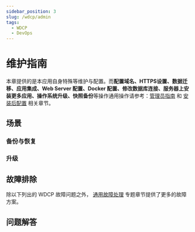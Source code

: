 ```yaml
---
sidebar_position: 3
slug: /wdcp/admin
tags:
  - WDCP
  - DevOps
---
```



# 维护指南

本章提供的是本应用自身特殊等维护与配置。而**配置域名、HTTPS设置、数据迁移、应用集成、Web Server 配置、Docker 配置、修改数据库连接、服务器上安装更多应用、操作系统升级、快照备份**等操作通用操作请参考：[管理员指南](../administrator) 和 [安装后配置](../install/setup/) 相关章节。

## 场景

### 备份与恢复

### 升级

## 故障排除

除以下列出的 WDCP 故障问题之外， [通用故障处理](../troubleshooting) 专题章节提供了更多的故障方案。 


## 问题解答
